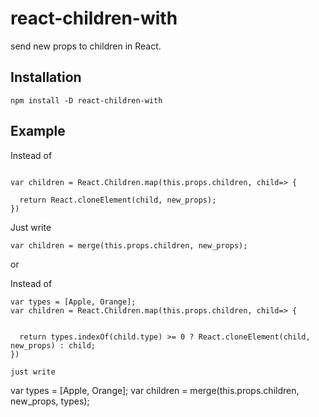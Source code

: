 # react-children-with

send new props to children in React.

## Installation

`npm install -D react-children-with`

## Example

Instead of

```

var children = React.Children.map(this.props.children, child=> {

  return React.cloneElement(child, new_props);
})

```

Just write
```
var children = merge(this.props.children, new_props);

```

or

Instead of
```
var types = [Apple, Orange];
var children = React.Children.map(this.props.children, child=> {

  
  return types.indexOf(child.type) >= 0 ? React.cloneElement(child, new_props) : child;
})

just write
```
var types = [Apple, Orange];
var children = merge(this.props.children, new_props, types);

```